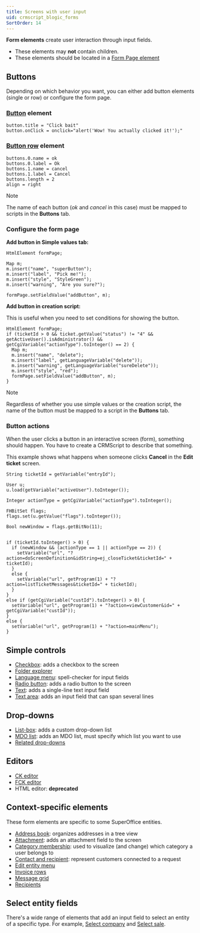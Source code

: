 ```yaml
---
title: Screens with user input
uid: crmscript_blogic_forms
SortOrder: 14
---
```


**Form elements** create user interaction through input fields.

* These elements may **not** contain children.
* These elements should be located in a [Form Page element](@blogic_form_page)

## Buttons

Depending on which behavior you want, you can either add button elements (single or row) or configure the form page.

### [Button](@blogic_button) element

```crmscript
button.title = "Click bait"
button.onClick = onclick="alert('Wow! You actually clicked it!');"
```

### [Button row](@blogic_button_row) element

```crmscript
buttons.0.name = ok
buttons.0.label = Ok
buttons.1.name = cancel
buttons.1.label = Cancel
buttons.length = 2
align = right
```

> [!NOTE]
> The name of each button (*ok* and *cancel* in this case) must be mapped to scripts in the **Buttons** tab.

### Configure the form page

**Add button in Simple values tab:**

```crmscript
HtmlElement formPage;

Map m;
m.insert("name", "superButton");
m.insert("label", "Pick me!");
m.insert("style", "StyleGreen");
m.insert("warning", "Are you sure?");

formPage.setFieldValue("addButton", m);
```

**Add button in creation script:**

This is useful when you need to set conditions for showing the button.

```crmscript
HtmlElement formPage;
if (ticketId > 0 && ticket.getValue("status") != "4" && getActiveUser().isAdministrator() && getCgiVariable("actionType").toInteger() == 2) {
  Map m;
  m.insert("name", "delete");
  m.insert("label", getLanguageVariable("delete"));
  m.insert("warning", getLanguageVariable("sureDelete"));
  m.insert("style", "red");
  formPage.setFieldValue("addButton", m);
}
```

> [!NOTE]
> Regardless of whether you use simple values or the creation script, the name of the button must be mapped to a script in the **Buttons** tab.

### Button actions

When the user clicks a button in an interactive screen (form), something should happen. You have to create a CRMScript to describe that something.

This example shows what happens when someone clicks **Cancel** in the **Edit ticket** screen.

```crmscript
String ticketId = getVariable("entryId");

User u;
u.load(getVariable("activeUser").toInteger());

Integer actionType = getCgiVariable("actionType").toInteger();

FHBitSet flags;
flags.set(u.getValue("flags").toInteger());

Bool newWindow = flags.getBitNo(11);


if (ticketId.toInteger() > 0) {
  if (newWindow && (actionType == 1 || actionType == 2)) {
    setVariable("url", "?action=doScreenDefinition&idString=ej_closeTicket&ticketId=" + ticketId);
  }
  else {
    setVariable("url", getProgram(1) + "?action=listTicketMessages&ticketId=" + ticketId);
  }
}
else if (getCgiVariable("custId").toInteger() > 0) {
  setVariable("url", getProgram(1) + "?action=viewCustomer&id=" + getCgiVariable("custId"));
}
else {
  setVariable("url", getProgram(1) + "?action=mainMenu");
}
```

## Simple controls

* [Checkbox](@blogic_checkbox): adds a checkbox to the screen
* [Folder explorer](@blogic_tree_explorer)
* [Language menu](@blogic_language_menu): spell-checker for input fields
* [Radio button](@blogic_radiobuttons): adds a radio button to the screen
* [Text](@blogic_text): adds a single-line text input field
* [Text area](@blogic_textarea): adds an input field that can span several lines

## Drop-downs

* [List-box](@blogic_listbox): adds a custom drop-down list
* [MDO list](@blogic_mdolist): adds an MDO list, must specify which list you want to use
* [Related drop-downs](@blogic_related_dropdowns)

## Editors

* [CK editor](@blogic_ck_editor)
* [FCK editor](@blogic_fck_editor)
* HTML editor: **deprecated**

## Context-specific elements

These form elements are specific to some SuperOffice entities.

* [Address book](@blogic_address_book): organizes addresses in a tree view
* [Attachment](@blogic_attachment): adds an attachment field to the screen
* [Category membership](@blogic_category_membership): used to visualize (and change) which category a user belongs to
* [Contact and recipient](@blogic_contact_and_recipient): represent customers connected to a request
* [Edit entity menu](@blogic_edit_entity_menu)
* [Invoice rows](@blogic_invoice)
* [Message grid](@blogic_message_grid)
* [Recipients](@blogic_recipients)

## Select entity fields

There's a wide range of elements that add an input field to select an entity of a specific type. For example, [Select company](@blogic_select_company) and [Select sale](@blogic_select_sale).

